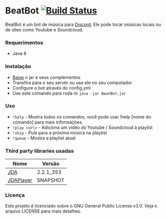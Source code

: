 # BeatBot [![Build Status](https://travis-ci.org/davipatury/BeatBot.svg?branch=master)](https://travis-ci.org/davipatury/BeatBot)
BeatBot é um bot de música para [Discord](discordapp.com). Ele pode tocar músicas locais ou de sites como Youtube e Soundcloud.

### Requerimentos
- Java 8

### Instalação
- [Baixe](https://github.com/davipatury/BeatBot/releases) o jar e seus complementos
- Transfira para o seu server ou use ele no seu computador
- Configure o bot através do config.yml
- Use este comando para rodá-lo `java -jar BeatBot.jar`

### Uso
- `!help` - Mostra todos os comandos, você pode usar !help [nome do comando] para mais informações.
- `!play <url>` - Adiciona um vídeo do Youtube / Soundcloud à playlist
- `!skip` - Pula para a próxima música na playlist
- `!queue` - Mostra a playlist atual

### Third party libraries usadas
| Nome | Versão |
|------|---------|
| [JDA](https://github.com/DV8FromTheWorld/JDA)  | 2.2.1_353 |
| [JDAPlayer](https://github.com/DV8FromTheWorld/JDA-Player) | SNAPSHOT |

### Licença
Este projeto é licenciado sobre o GNU General Public License v3.0. Veja o arquivo LICENSE para mais detalhes.
